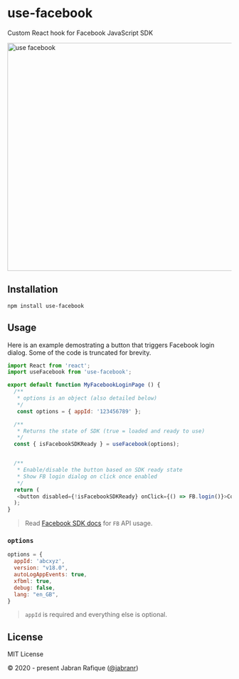 # use-facebook

Custom React hook for Facebook JavaScript SDK

<img src="https://user-images.githubusercontent.com/2131246/96389389-3d43db80-11a7-11eb-9aed-5f6ea596340b.png" alt="use facebook" width="512px" lazy />


## Installation

```shell
npm install use-facebook
```

## Usage

Here is an example demostrating a button that triggers Facebook login dialog. Some of the code is truncated for brevity.

```js
import React from 'react';
import useFacebook from 'use-facebook';

export default function MyFacebookLoginPage () {
  /**
   * options is an object (also detailed below)
   */
   const options = { appId: '123456789' };

  /**
   * Returns the state of SDK (true = loaded and ready to use)
   */
  const { isFacebookSDKReady } = useFacebook(options);


  /**
   * Enable/disable the button based on SDK ready state
   * Show FB login dialog on click once enabled
   */
  return (
   <button disabled={!isFacebookSDKReady} onClick={() => FB.login()}>Connect with Facebook</button>
  );
}
```

> Read [Facebook SDK docs](https://developers.facebook.com/docs/graph-api/using-graph-api/using-with-sdks#javascript-sdk) for `FB` API usage.


### `options`

```js
options = {
  appId: 'abcxyz',
  version: "v18.0",
  autoLogAppEvents: true,
  xfbml: true,
  debug: false,
  lang: "en_GB",
}
```

> `appId` is required and everything else is optional.


## License
MIT License

&copy; 2020 - present Jabran Rafique ([@jabranr](https://twitter.com/jabranr))
